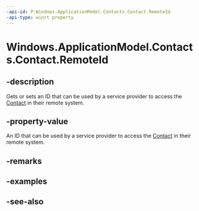 ----api-id: P:Windows.ApplicationModel.Contacts.Contact.RemoteId
-api-type: winrt property
---<!-- Property syntaxpublic string RemoteId { get;  set; }--># Windows.ApplicationModel.Contacts.Contact.RemoteId## -descriptionGets or sets an ID that can be used by a service provider to access the [Contact](contact.md) in their remote system.## -property-valueAn ID that can be used by a service provider to access the [Contact](contact.md) in their remote system.## -remarks## -examples## -see-also